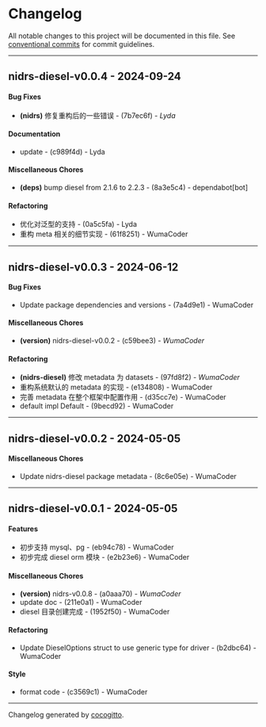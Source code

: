 # Changelog
All notable changes to this project will be documented in this file. See [conventional commits](https://www.conventionalcommits.org/) for commit guidelines.

- - -
## nidrs-diesel-v0.0.4 - 2024-09-24
#### Bug Fixes
- **(nidrs)** 修复重构后的一些错误 - (7b7ec6f) - *Lyda*
#### Documentation
- update - (c989f4d) - Lyda
#### Miscellaneous Chores
- **(deps)** bump diesel from 2.1.6 to 2.2.3 - (8a3e5c4) - dependabot[bot]
#### Refactoring
- 优化对泛型的支持 - (0a5c5fa) - Lyda
- 重构 meta 相关的细节实现 - (61f8251) - WumaCoder

- - -

## nidrs-diesel-v0.0.3 - 2024-06-12
#### Bug Fixes
- Update package dependencies and versions - (7a4d9e1) - WumaCoder
#### Miscellaneous Chores
- **(version)** nidrs-diesel-v0.0.2 - (c59bee3) - *WumaCoder*
#### Refactoring
- **(nidrs-diesel)** 修改 metadata 为 datasets - (97fd8f2) - *WumaCoder*
- 重构系统默认的 metadata 的实现 - (e134808) - WumaCoder
- 完善 metadata 在整个框架中配置作用 - (d35cc7e) - WumaCoder
- default impl Default - (9becd92) - WumaCoder

- - -

## nidrs-diesel-v0.0.2 - 2024-05-05
#### Miscellaneous Chores
- Update nidrs-diesel package metadata - (8c6e05e) - WumaCoder

- - -

## nidrs-diesel-v0.0.1 - 2024-05-05
#### Features
- 初步支持 mysql、pg - (eb94c78) - WumaCoder
- 初步完成 diesel orm 模块 - (e2b23e6) - WumaCoder
#### Miscellaneous Chores
- **(version)** nidrs-v0.0.8 - (a0aaa70) - *WumaCoder*
- update doc - (211e0a1) - WumaCoder
-  diesel 目录创建完成 - (1952f50) - WumaCoder
#### Refactoring
- Update DieselOptions struct to use generic type for driver - (b2dbc64) - WumaCoder
#### Style
- format code - (c3569c1) - WumaCoder

- - -

Changelog generated by [cocogitto](https://github.com/cocogitto/cocogitto).